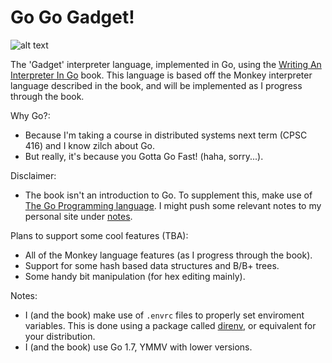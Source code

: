 # Go Go Gadget!

![alt text][go-go-logo]

The 'Gadget' interpreter language, implemented in Go, using the [Writing An Interpreter In Go][go-interpreter-book] book. This language is based off the Monkey interpreter language described in the book, and will be implemented as I progress through the book.

Why Go?:
- Because I'm taking a course in distributed systems next term (CPSC 416) and I know zilch about Go.
- But really, it's because you Gotta Go Fast! (haha, sorry...).

Disclaimer:
- The book isn't an introduction to Go. To supplement this, make use of [The Go Programming language][go-reference-book]. I might push some relevant notes to my personal site under [notes][ps-notes].


Plans to support some cool features (TBA):
- All of the Monkey language features (as I progress through the book).
- Support for some hash based data structures and B/B+ trees.
- Some handy bit manipulation (for hex editing mainly).

Notes:
- I (and the book) make use of `.envrc` files to properly set enviroment variables. This is done using a package called [direnv][direnv], or equivalent for your distribution.
- I (and the book) use Go 1.7, YMMV with lower versions.



[go-go-logo]: https://github.com/vkandola/go-go-gadget/blob/master/go-go-logo.jpg "Inspector Gadget Approves of this language!"
[go-interpreter-book]: https://interpreterbook.com/
[go-reference-book]: https://www.amazon.ca/gp/product/0134190440/
[ps-notes]: http://notes.vkandola.me/
[direnv]: https://direnv.net/
